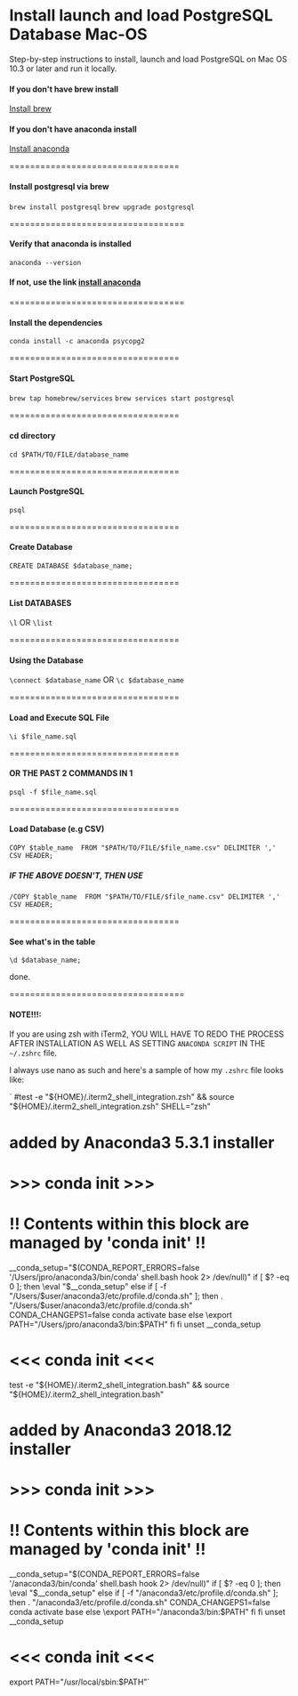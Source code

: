 # Install launch and load PostgreSQL Database Mac-OS
Step-by-step instructions to install, launch and load PostgreSQL on Mac OS 10.3 or later and run it locally.

#### If you don't have brew install
[Install brew](https://brew.sh)

#### If you don't have anaconda install
[Install anaconda](https://www.anaconda.com/download/#macos)

=================================
#### Install postgresql via brew 
`brew install postgresql`
`brew upgrade postgresql`

==================================
#### Verify that anaconda is installed 
`anaconda --version`

#### If not, use the link [install anaconda](https://www.anaconda.com/download/#macos)

==================================
#### Install the dependencies 
`conda install -c anaconda psycopg2`

=================================
#### Start PostgreSQL
`brew tap homebrew/services`
`brew services start postgresql`

=================================
#### cd directory
`cd $PATH/TO/FILE/database_name`

=================================
#### Launch PostgreSQL
`psql`

=================================
#### Create Database
`CREATE DATABASE $database_name;`

=================================
#### List DATABASES
`\l` OR `\list`

=================================
#### Using the Database
`\connect $database_name` OR `\c $database_name`

=================================
#### Load and Execute SQL File
`\i $file_name.sql`

=================================
#### OR THE PAST 2 COMMANDS IN 1
`psql -f $file_name.sql`

=================================
#### Load Database (e.g CSV)
`COPY $table_name 
FROM "$PATH/TO/FILE/$file_name.csv" DELIMITER ',' CSV HEADER;`

##### IF THE ABOVE DOESN'T, THEN USE 
`/COPY $table_name 
FROM "$PATH/TO/FILE/$file_name.csv" DELIMITER ',' CSV HEADER;`

=================================
#### See what's in the table
`\d $database_name;`

done.

==================================
#### NOTE!!!:
If you are using zsh with iTerm2, YOU WILL HAVE TO REDO THE PROCESS AFTER INSTALLATION AS WELL AS SETTING `ANACONDA SCRIPT` IN THE `~/.zshrc` file. 

I always use nano as such and here's a sample of how my `.zshrc` file looks like:

`
#test -e "${HOME}/.iterm2_shell_integration.zsh" && source "${HOME}/.iterm2_shell_integration.zsh"
SHELL="zsh"

# added by Anaconda3 5.3.1 installer
# >>> conda init >>>
# !! Contents within this block are managed by 'conda init' !!
__conda_setup="$(CONDA_REPORT_ERRORS=false '/Users/jpro/anaconda3/bin/conda' shell.bash hook 2> /dev/null)"
if [ $? -eq 0 ]; then
    \eval "$__conda_setup"
else
    if [ -f "/Users/$user/anaconda3/etc/profile.d/conda.sh" ]; then
        . "/Users/$user/anaconda3/etc/profile.d/conda.sh"
        CONDA_CHANGEPS1=false conda activate base
    else
        \export PATH="/Users/jpro/anaconda3/bin:$PATH"
    fi
fi
unset __conda_setup
# <<< conda init <<<

test -e "${HOME}/.iterm2_shell_integration.bash" && source "${HOME}/.iterm2_shell_integration.bash"

# added by Anaconda3 2018.12 installer
# >>> conda init >>>

# !! Contents within this block are managed by 'conda init' !!
__conda_setup="$(CONDA_REPORT_ERRORS=false '/anaconda3/bin/conda' shell.bash hook 2> /dev/null)"
if [ $? -eq 0 ]; then
    \eval "$__conda_setup"
else
    if [ -f "/anaconda3/etc/profile.d/conda.sh" ]; then
        . "/anaconda3/etc/profile.d/conda.sh"
        CONDA_CHANGEPS1=false conda activate base
    else
        \export PATH="/anaconda3/bin:$PATH"
    fi
fi
unset __conda_setup
# <<< conda init <<<

export PATH="/usr/local/sbin:$PATH"`
